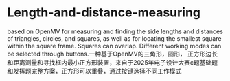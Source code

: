 # Length-and-distance-measuring
based on OpenMV for measuring and finding the side lengths and distances of triangles, circles, and squares, as well as for locating the smallest square within the square frame. Squares can overlap. Different working modes can be selected through buttons.一种基于OpenMV的三角形，圆形， 正方形边长和距离测量和寻找框内最小正方形装置，来自于2025年电子设计大赛c题基础题和发挥题完整方案，正方形可以重叠，通过按键选择不同工作模式
